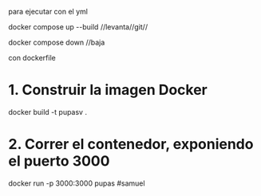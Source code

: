 para ejecutar con el yml 

docker compose up --build //levanta//git//

docker compose down //baja

con dockerfile
# 1. Construir la imagen Docker 
docker build -t pupasv .

# 2. Correr el contenedor, exponiendo el puerto 3000
docker run -p 3000:3000 pupas
#samuel